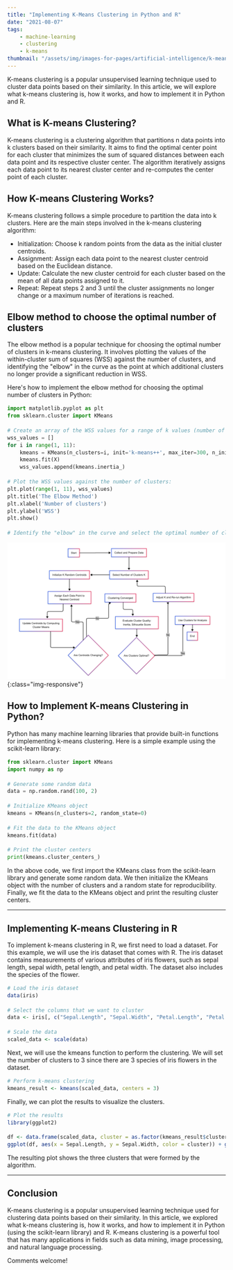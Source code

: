```yaml
---
title: "Implementing K-Means Clustering in Python and R"
date: "2021-08-07"
tags:
    - machine-learning
    - clustering
    - k-means
thumbnail: "/assets/img/images-for-pages/artificial-intelligence/k-means-clustering.png"
---
```

K-means clustering is a popular unsupervised learning technique used to cluster data points based on their similarity. In this article, we will explore what k-means clustering is, how it works, and how to implement it in Python and R.

## What is K-means Clustering?
K-means clustering is a clustering algorithm that partitions n data points into k clusters based on their similarity. It aims to find the optimal center point for each cluster that minimizes the sum of squared distances between each data point and its respective cluster center. The algorithm iteratively assigns each data point to its nearest cluster center and re-computes the center point of each cluster.

## How K-means Clustering Works?
K-means clustering follows a simple procedure to partition the data into k clusters. Here are the main steps involved in the k-means clustering algorithm:
- Initialization: Choose k random points from the data as the initial cluster centroids.
- Assignment: Assign each data point to the nearest cluster centroid based on the Euclidean distance.
- Update: Calculate the new cluster centroid for each cluster based on the mean of all data points assigned to it.
- Repeat: Repeat steps 2 and 3 until the cluster assignments no longer change or a maximum number of iterations is reached.

## Elbow method to choose the optimal number of clusters
The elbow method is a popular technique for choosing the optimal number of clusters in k-means clustering. It involves plotting the values of the within-cluster sum of squares (WSS) against the number of clusters, and identifying the "elbow" in the curve as the point at which additional clusters no longer provide a significant reduction in WSS.

Here's how to implement the elbow method for choosing the optimal number of clusters in Python:
```python
import matplotlib.pyplot as plt
from sklearn.cluster import KMeans

# Create an array of the WSS values for a range of k values (number of clusters):
wss_values = []
for i in range(1, 11):
    kmeans = KMeans(n_clusters=i, init='k-means++', max_iter=300, n_init=10, random_state=0)
    kmeans.fit(X)
    wss_values.append(kmeans.inertia_)

# Plot the WSS values against the number of clusters:
plt.plot(range(1, 11), wss_values)
plt.title('The Elbow Method')
plt.xlabel('Number of clusters')
plt.ylabel('WSS')
plt.show()

# Identify the "elbow" in the curve and select the optimal number of clusters
```

![K-Means clustering](/assets/img/images-for-pages/artificial-intelligence/k-means-clustering.png){:class="img-responsive"}


## How to Implement K-means Clustering in Python?
Python has many machine learning libraries that provide built-in functions for implementing k-means clustering. Here is a simple example using the scikit-learn library:
```python
from sklearn.cluster import KMeans
import numpy as np

# Generate some random data
data = np.random.rand(100, 2)

# Initialize KMeans object
kmeans = KMeans(n_clusters=2, random_state=0)

# Fit the data to the KMeans object
kmeans.fit(data)

# Print the cluster centers
print(kmeans.cluster_centers_)
```

In the above code, we first import the KMeans class from the scikit-learn library and generate some random data. We then initialize the KMeans object with the number of clusters and a random state for reproducibility. Finally, we fit the data to the KMeans object and print the resulting cluster centers.

---

## Implementing K-means Clustering in R
To implement k-means clustering in R, we first need to load a dataset. For this example, we will use the iris dataset that comes with R. The iris dataset contains measurements of various attributes of iris flowers, such as sepal length, sepal width, petal length, and petal width. The dataset also includes the species of the flower.

```R
# Load the iris dataset
data(iris)

# Select the columns that we want to cluster
data <- iris[, c("Sepal.Length", "Sepal.Width", "Petal.Length", "Petal.Width")]

# Scale the data
scaled_data <- scale(data)
```

Next, we will use the kmeans function to perform the clustering. We will set the number of clusters to 3 since there are 3 species of iris flowers in the dataset.
```R
# Perform k-means clustering
kmeans_result <- kmeans(scaled_data, centers = 3)
```

Finally, we can plot the results to visualize the clusters.
```R
# Plot the results
library(ggplot2)

df <- data.frame(scaled_data, cluster = as.factor(kmeans_result$cluster))
ggplot(df, aes(x = Sepal.Length, y = Sepal.Width, color = cluster)) + geom_point()
```

The resulting plot shows the three clusters that were formed by the algorithm.

---

## Conclusion
K-means clustering is a popular unsupervised learning technique used for clustering data points based on their similarity. In this article, we explored what k-means clustering is, how it works, and how to implement it in Python (using the scikit-learn library) and R. K-means clustering is a powerful tool that has many applications in fields such as data mining, image processing, and natural language processing.

Comments welcome!